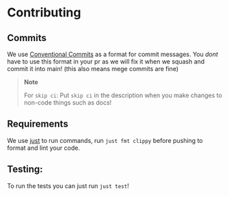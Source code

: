 # Contributing
## Commits
We use [Conventional Commits](https://www.conventionalcommits.org/en/v1.0.0/) as a format for commit messages. You *dont* have to use this format in your pr as we will fix it when we squash and commit it into main! (this also means mege commits are fine)
> **Note**
> 
> For `skip ci`: Put `skip ci` in the description when you make changes to non-code things such as docs!

## Requirements
We use [just](https://github.com/casey/just) to run commands, run `just fmt clippy` before pushing to format and lint your code.

## Testing:
To run the tests you can just run `just test`!
